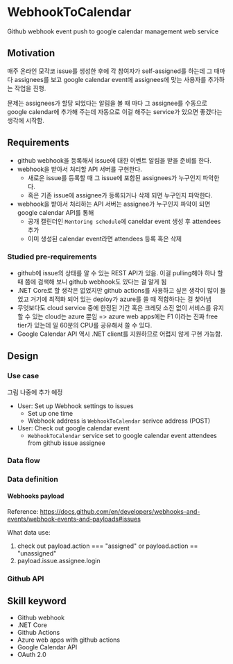 # WebhookToCalendar

Github webhook event push to google calendar management web service

## Motivation

매주 온라인 모각코 issue를 생성한 후에 각 참여자가 self-assigned를 하는데 그 때마다 assignees를 보고 google calendar event에 assignees에 맞는 사용자를 추가하는 작업을 진행.

문제는 assignees가 할당 되었다는 알림을 볼 때 마다 그 assignee를 수동으로 google calendar에 추가해 주는데 자동으로 이걸 해주는 service가 있으면 좋겠다는 생각에 시작함.

## Requirements

- github webhook을 등록해서 issue에 대한 이벤트 알림을 받을 준비를 한다.
- webhook을 받아서 처리할 API 서버를 구현한다.
  - 새로운 issue를 등록할 때 그 issue에 포함된 assignees가 누구인지 파악한다.
  - 혹은 기존 issue에 assignee가 등록되거나 삭제 되면 누구인지 파악한다.
- webhook을 받아서 처리하는 API 서버는 assignee가 누구인지 파악이 되면 google calendar API를 통해
  - 공개 캘린더인 `Mentoring schedule`에 caneldar event 생성 후 attendees 추가
  - 이미 생성된 calendar event라면 attendees 등록 혹은 삭제

### Studied pre-requirements

- github에 issue의 상태를 알 수 있는 REST API가 있음. 이걸 pulling해야 하나 할 때 쯤에 검색해 보니 github webhook도 있다는 걸 알게 됨
- .NET Core로 할 생각은 없었지만 github actions를 사용하고 싶은 생각이 많이 들었고 거기에 최적화 되어 있는 deploy가 azure를 쓸 때 적합하다는 걸 찾아냄
- 무엇보다도 cloud service 중에 한정된 기간 혹은 크레딧 소진 없이 서비스를 유지할 수 있는 cloud는 azure 뿐임 => azure web apps에는 F1 이라는 진짜 free tier가 있는데 일 60분의 CPU를 공유해서 쓸 수 있다.
- Google Calendar API 역시 .NET client를 지원하므로 어렵지 않게 구현 가능함.

## Design

### Use case

그림 나중에 추가 예정

- User: Set up Webhook settings to issues
  - Set up one time
  - Webhook address is `WebhookToCalendar` serivce address (POST)
- User: Check out google calendar event
  - `WebhookToCalendar` service set to google calendar event attendees from github issue assignee

### Data flow

### Data definition

#### Webhooks payload

Reference:
https://docs.github.com/en/developers/webhooks-and-events/webhook-events-and-payloads#issues

What data use:

1. check out payload.action === "assigned" or payload.action == "unassigned"
2. payload.issue.assignee.login

### Github API

## Skill keyword

- Github webhook
- .NET Core
- Github Actions
- Azure web apps with github actions
- Google Calendar API
- OAuth 2.0

